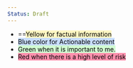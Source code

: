```yaml
---
Status: Draft
---
```

- ==<mark style="background: #FFF3A3A6;">Yellow for factual information</mark>
- <mark style="background: #ADCCFFA6;">Blue color for Actionable content</mark>
- <mark style="background: #BBFABBA6;">Green when it is important to me.</mark>
- <mark style="background: #FF5582A6;">Red when there is a high level of risk</mark>

